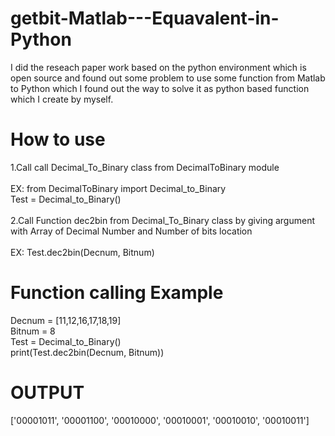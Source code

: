 # getbit-Matlab---Equavalent-in-Python
I did the reseach paper work based on the python environment which is open source and found out some problem to use some function from Matlab to Python which I found out the way to solve it as python based  function which I create by myself.

# How to use
1.Call call Decimal_To_Binary class from DecimalToBinary module<br/><br/>
EX: from DecimalToBinary import Decimal_to_Binary<br/>
Test = Decimal_to_Binary()<br/><br/>
2.Call Function dec2bin from Decimal_To_Binary class by giving argument with Array of Decimal Number and Number of bits location<br/><br/>
  EX: Test.dec2bin(Decnum, Bitnum)<br/>
  
# Function calling Example
Decnum = [11,12,16,17,18,19]<br/>
Bitnum = 8<br/>
Test = Decimal_to_Binary()<br/>
print(Test.dec2bin(Decnum, Bitnum))

# OUTPUT
['00001011', '00001100', '00010000', '00010001', '00010010', '00010011']
